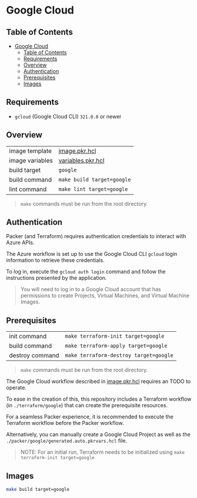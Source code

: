 # Google Cloud

## Table of Contents

- [Google Cloud](#google-cloud)
  - [Table of Contents](#table-of-contents)
  - [Requirements](#requirements)
  - [Overview](#overview)
  - [Authentication](#authentication)
  - [Prerequisites](#prerequisites)
  - [Images](#images)

## Requirements

- `gcloud` (Google Cloud CLI) `321.0.0` or newer

## Overview

|                 |                                        |
|-----------------|----------------------------------------|
| image template  | [image.pkr.hcl](image.pkr.hcl)         |
| image variables | [variables.pkr.hcl](variables.pkr.hcl) |
| build target    | `google`                               |
| build command   | `make build target=google`             |
| lint command    | `make lint target=google`              |

> `make` commands must be run from the root directory.

## Authentication

Packer (and Terraform) requires authentication credentials to interact with Azure APIs.

The Azure workflow is set up to use the Google Cloud CLI `gcloud` login information to retrieve these credentials.

To log in, execute the `gcloud auth login` command and follow the instructions presented by the application.

> You will need to log in to a Google Cloud account that has permissions to create Projects, Virtual Machines, and Virtual Machine Images.

## Prerequisites

|                 |                                       |
|-----------------|---------------------------------------|
| init command    | `make terraform-init target=google`    |
| build command   | `make terraform-apply target=google`   |
| destroy command | `make terraform-destroy target=google` |

> `make` commands must be run from the root directory.

The Google Cloud workflow described in [image.pkr.hcl](image.pkr.hcl) requires an TODO to operate.

To ease in the creation of this, this repository includes a Terraform workflow (in `./terraform/google`) that can create the prerequisite resources.

For a seamless Packer experience, it is recommended to execute the Terraform workflow before the Packer workflow.

Alternatively, you can manually create a Google Cloud Project as well as the `./packer/google/generated.auto.pkrvars.hcl` file.

> NOTE: For an initial run, Terraform needs to be initialized using `make terraform-init target=google`

## Images

```sh
make build target=google
```
